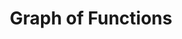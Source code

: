 ---
title: "Graph of Functions"
prevcontenturl: ../1.4-composite-functions
nextcontenturl: ../1.6-graph-of-functions


layout: content-construction
---